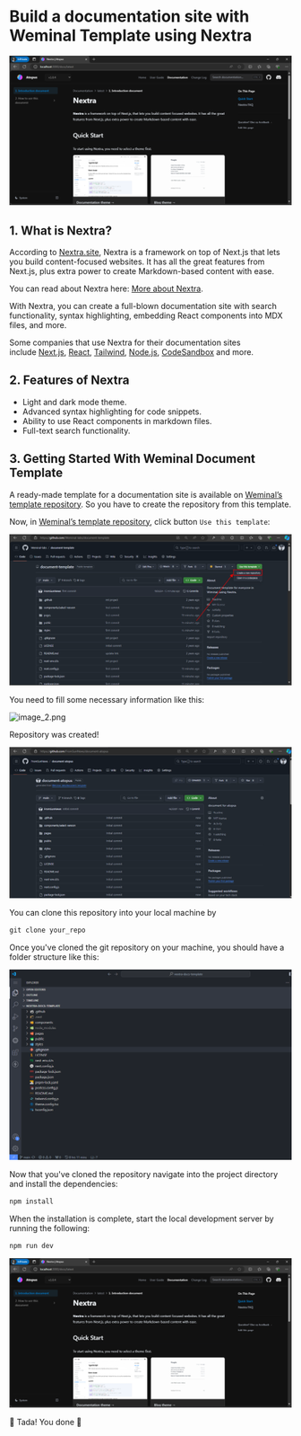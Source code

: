 # Build a documentation site with Weminal Template using Nextra

![image.png](/public/readme_assets/image.png)

## 1. What is Nextra?

According to [Nextra.site](https://nextra.site/docs), Nextra is a framework on top of Next.js that lets you build content-focused websites. It has all the great features from Next.js, plus extra power to create Markdown-based content with ease.

You can read about Nextra here: [More about Nextra](https://nextra.site/).

With Nextra, you can create a full-blown documentation site with search functionality, syntax highlighting, embedding React components into MDX files, and more.

Some companies that use Nextra for their documentation sites include [Next.js](https://nextjs.org/), [React](https://reactjs.org/), [Tailwind](https://tailwindcss.com/), [Node.js](https://nodejs.org/en), [CodeSandbox](https://codesandbox.io/docs/learn/introduction/overview) and more.

## 2. Features of Nextra

- Light and dark mode theme.
- Advanced syntax highlighting for code snippets.
- Ability to use React components in markdown files.
- Full-text search functionality.

## 3. Getting Started With Weminal Document Template

A ready-made template for a documentation site is available on [Weminal’s template repository](https://github.com/Weminal-labs/document-template). So you have to create the repository from this template.

Now, in [Weminal’s template repository](https://github.com/Weminal-labs/document-template), click button `Use this template`:

![image_1.png](/public/readme_assets/image_1.png)

You need to fill some necessary information like this:

![image_2.png](B/public/readme_assets/image_2.png)

Repository was created!

![image_3.png](/public/readme_assets/image_3.png)

You can clone this repository into your local machine by 

```jsx
git clone your_repo
```

Once you've cloned the git repository on your machine, you should have a folder structure like this:

![image_4.png](/public/readme_assets/image_4.png)

Now that you've cloned the repository navigate into the project directory and install the dependencies:

```jsx
npm install
```

When the installation is complete, start the local development server by running the following:

```jsx
npm run dev
```

![image.png](/public/readme_assets/image.png)

<aside>
🎉 Tada! You done 🎉
</aside>